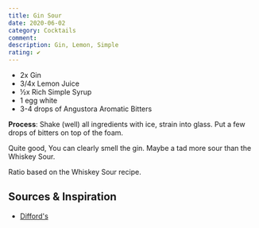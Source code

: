 ```yaml
---
title: Gin Sour
date: 2020-06-02
category: Cocktails
comment: 
description: Gin, Lemon, Simple
rating: ✔
---
```

 - 2x Gin
 - 3/4x Lemon Juice
 - ½x Rich Simple Syrup
 - 1 egg white
 - 3-4 drops of Angustora Aromatic Bitters

**Process**: Shake (well) all ingredients with ice, strain into glass. Put a few drops of bitters on top of the foam.  

Quite good, You can clearly smell the gin. Maybe a tad more sour than the Whiskey Sour.

Ratio based on the Whiskey Sour recipe.

## Sources & Inspiration
 - [Difford's](https://www.diffordsguide.com/cocktails/recipe/845/gin-sour)